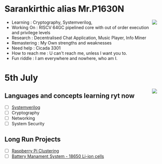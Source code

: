 # Sarankirthic alias Mr.P1630N

<img align="right" src="https://github-readme-stats.vercel.app/api/top-langs/?username=sarankirthic&layout=compact">

- Learning        : Cryptography, Systemverilog, 
- Working On      : RISCV 64GC pipelined core with out of order execution and privilege levels
- Research        : Decentralised Chat Application, Music Player, Info Miner
- Remastering     : My Own strengths and weaknesses 
- Need help       : Cicada 3301
- How to reach me : U can't reach me, unless I want you to.
- Fun riddle      : I am everywhere and nowhere, who am I.

# 5th July

<img align="right" src="https://github-readme-stats.vercel.app/api?username=sarankirthic&show_icons=true&theme=radical">

## Languages and concepts learning ryt now
- [ ] [Systemverilog](https://github.com/systemverilogNotes)
- [ ] Cryptography
- [ ] Networking
- [ ] System Security

## Long Run Projects
- [ ] [Raspberry Pi Clustering](https://github.com/sarankirthic/Pi_Cluster)
- [ ] [Battery Manament System - 18650 Li-ion cells](https://github.com/sarankirthic/18650)
